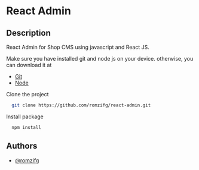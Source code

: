 # React Admin 
## Description
React Admin for Shop CMS using javascript and React JS.

Make sure you have installed git and node js on your device.
otherwise, you can download it at
- [Git](https://git-scm.com/)
- [Node](https://nodejs.org/en)

Clone the project
```bash
  git clone https://github.com/romzifg/react-admin.git
```

Install package
```bash
  npm install
```

## Authors
- [@romzifg](https://github.com/romzifg)
